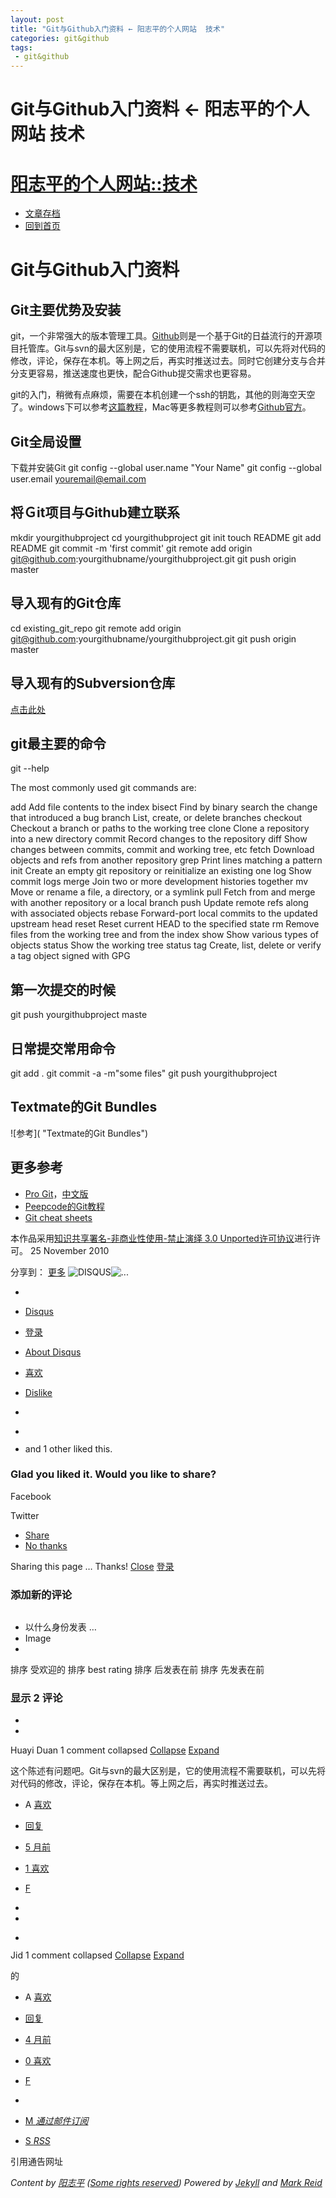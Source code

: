 ```yaml
---
layout: post
title: "Git与Github入门资料 ← 阳志平的个人网站  技术"
categories: git&github
tags: 
 - git&github
--- 
```


# Git与Github入门资料 ← 阳志平的个人网站 技术

# [阳志平的个人网站::技术](http://www.yangzhiping.com/tech/ "阳志平的个人网站::技术")

* [文章存档](http://www.yangzhiping.com/tech/past.html)
* [回到首页](http://www.yangzhiping.com/)

# Git与Github入门资料

## Git主要优势及安装

git，一个非常强大的版本管理工具。[Github](http://www.github.com/)则是一个基于Git的日益流行的开源项目托管库。Git与svn的最大区别是，它的使用流程不需要联机，可以先将对代码的修改，评论，保存在本机。等上网之后，再实时推送过去。同时它创建分支与合并分支更容易，推送速度也更快，配合Github提交需求也更容易。

git的入门，稍微有点麻烦，需要在本机创建一个ssh的钥匙，其他的则海空天空了。windows下可以参考[这篇教程](http://hi.baidu.com/mcspring/blog/item/171b1e38986d39fab211c71b.html)，Mac等更多教程则可以参考[Github官方](http://help.github.com/win-set-up-git/)。

## Git全局设置

下载并安装Git
git config --global user.name "Your Name" git config --global user.email youremail@email.com

## 将Ｇit项目与Github建立联系

mkdir yourgithubproject cd yourgithubproject git init touch README git add README git commit -m 'first commit' git remote add origin git@github.com:yourgithubname/yourgithubproject.git git push origin master

## 导入现有的Git仓库

cd existing_git_repo git remote add origin git@github.com:yourgithubname/yourgithubproject.git git push origin master

## 导入现有的Subversion仓库

[点击此处](http://help.github.com/import-from-subversion/)

## git最主要的命令

git --help

The most commonly used git commands are:

add Add file contents to the index bisect Find by binary search the change that introduced a bug branch List, create, or delete branches checkout Checkout a branch or paths to the working tree clone Clone a repository into a new directory commit Record changes to the repository diff Show changes between commits, commit and working tree, etc fetch Download objects and refs from another repository grep Print lines matching a pattern init Create an empty git repository or reinitialize an existing one log Show commit logs merge Join two or more development histories together mv Move or rename a file, a directory, or a symlink pull Fetch from and merge with another repository or a local branch push Update remote refs along with associated objects rebase Forward-port local commits to the updated upstream head reset Reset current HEAD to the specified state rm Remove files from the working tree and from the index show Show various types of objects status Show the working tree status tag Create, list, delete or verify a tag object signed with GPG

## 第一次提交的时候

git push yourgithubproject maste

## 日常提交常用命令

git add . git commit -a -m"some files" git push yourgithubproject

## Textmate的Git Bundles

![参考]( "Textmate的Git Bundles")

## 更多参考

* [Pro Git](http://progit.org/book/)，[中文版](http://progit.org/2010/06/09/pro-git-zh.html)
* [Peepcode的Git教程](http://peepcode.com/products/git)
* [Git cheat sheets](http://help.github.com/git-cheat-sheets/)

本作品采用[知识共享署名-非商业性使用-禁止演绎 3.0 Unported许可协议](http://creativecommons.org/licenses/by-nc-nd/3.0/)进行许可。
25 November 2010

分享到： []( "分享到新浪微博") []( "分享到腾讯微博") []( "分享到人人网") []( "分享到Instapaper") [更多](http://www.jiathis.com/share)
![DISQUS]()![...]()

* [](http://www.yangzhiping.com/tech/git.html# "更多社区信息")
* [Disqus](http://www.yangzhiping.com/tech/git.html#)

* [登录](http://www.yangzhiping.com/tech/git.html#)
* [About Disqus](http://disqus.com/)

* [喜欢](http://www.yangzhiping.com/tech/git.html# "I like this page")
* [Dislike](http://www.yangzhiping.com/tech/git.html# "I don't like this page")
* 
* [![]()](http://disqus.com/loo2k/)
* and 1 other liked this.

### Glad you liked it. Would you like to share?

Facebook

Twitter

* [Share](http://www.yangzhiping.com/tech/git.html#)
* [No thanks](http://www.yangzhiping.com/tech/git.html#)

Sharing this page …
Thanks! [Close](http://www.yangzhiping.com/tech/git.html#)
[登录](http://www.yangzhiping.com/tech/git.html#)

### 添加新的评论

![]()

* 以什么身份发表 …
* Image
*

排序 受欢迎的   排序 best rating   排序 后发表在前   排序 先发表在前

### 显示 2 评论

*
* [![]()](http://disqus.com/google-2f926cdf4c90bb949573659bf911e7a6/)

Huayi Duan  1 comment collapsed  [Collapse](http://www.yangzhiping.com/tech/git.html# "Collapse thread") [Expand](http://www.yangzhiping.com/tech/git.html# "Expand thread")

这个陈述有问题吧。Git与svn的最大区别是，它的使用流程不需要联机，可以先将对代码的修改，评论，保存在本机。等上网之后，再实时推送过去。
* A [喜欢](http://www.yangzhiping.com/tech/git.html#)
* [回复](http://www.yangzhiping.com/tech/git.html#)

* [5 月前](http://www.yangzhiping.com/tech/git.html#comment-600500053 "Link to comment by Huayi Duan")
* [1 喜欢](http://www.yangzhiping.com/tech/git.html#)
* [F](http://www.yangzhiping.com/tech/git.html#)
*
*
* [![]()](http://disqus.com/guest/c689eb38a3c4c5a1341d2287b165fb9c/)

Jid  1 comment collapsed  [Collapse](http://www.yangzhiping.com/tech/git.html# "Collapse thread") [Expand](http://www.yangzhiping.com/tech/git.html# "Expand thread")

的
* A [喜欢](http://www.yangzhiping.com/tech/git.html#)
* [回复](http://www.yangzhiping.com/tech/git.html#)

* [4 月前](http://www.yangzhiping.com/tech/git.html#comment-629347515 "Link to comment by Jid")
* [0 喜欢](http://www.yangzhiping.com/tech/git.html#)
* [F](http://www.yangzhiping.com/tech/git.html#)
*
* [M *通过邮件订阅*](http://www.yangzhiping.com/tech/git.html#)
* [S *RSS*](http://ouyang.disqus.com/gitgithub/latest.rss)

引用通告网址
     <div id="footer"> <address> <span class="copyright"> Content by <a href="http://www.yangzhiping.com/">阳志平</a> (<a rel="licence" href="http://creativecommons.org/licenses/by-nc-nd/3.0/">Some rights reserved</a>) </span> <span class="engine"> Powered by <a href="http://github.com/mreid/jekyll/" title="A static, minimalist CMS">Jekyll</a> and <a href="http://mark.reid.name/">Mark Reid</a> </span> </address> </div> </div> <script type="text/javascript"> var _gaq = _gaq || []; _gaq.push(['_setAccount', 'UA-6781501-12']); _gaq.push(['_trackPageview']); (function() { var ga = document.createElement('script'); ga.type = 'text/javascript'; ga.async = true; ga.src = ('https:' == document.location.protocol ? 'https://ssl' : 'http://www') + '.google-analytics.com/ga.js'; var s = document.getElementsByTagName('script')[0]; s.parentNode.insertBefore(ga, s); })(); </script> </body> </html>
